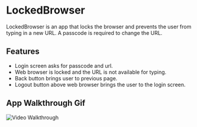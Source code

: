 # LockedBrowser
LockedBrowser is an app that locks the browser and prevents the user from typing in a new URL. A passcode is required to change the URL.
## Features
- Login screen asks for passcode and url.
- Web browser is locked and the URL is not available for typing.
- Back button brings user to previous page.
- Logout button above web browser brings the user to the login screen.
## App Walkthrough Gif
<img src='' title='Video Walkthrough' width='' alt='Video Walkthrough' />
